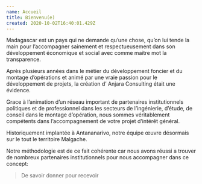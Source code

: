 ```yaml
---
name: Accueil
title: Bienvenu(e)
created: 2020-10-02T16:40:01.429Z
---
```



Madagascar est un pays qui ne demande qu’une chose, qu’on lui tende la main pour l’accompagner sainement et respectueusement dans son développement économique et social avec comme maitre mot la transparence.

Après plusieurs années dans le métier du développement foncier et du montage d’opérations et animé par une vraie passion pour le développement de projets, la création d’ Anjara Consulting était une évidence.

Grace à l’animation d’un réseau important de partenaires institutionnels politiques et de professionnel dans les secteurs de l’ingénierie, d’étude, de conseil dans le montage d’opération, nous sommes véritablement compétents dans l’accompagnement de votre projet d’intérêt général.

Historiquement implantée à Antananarivo, notre équipe œuvre désormais sur le tout le territoire Malgache.

Notre méthodologie est de ce fait cohérente car nous avons réussi a trouver de nombreux partenaires institutionnels pour nous accompagner dans ce concept:

> De savoir donner pour recevoir